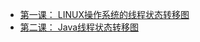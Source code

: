 
* [第一课： LINUX操作系统的线程状态转移图](并发编程/线程/课程一：Linux操作系统线程状态转移图.md)
* [第二课： Java线程状态转移图](并发编程/线程/课程二：Java线程状态转移图.md)